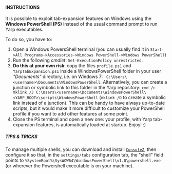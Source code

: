 #### INSTRUCTIONS

It is possible to exploit tab-expansion features on Windows using the **Windows PowerShell (PS)** instead of the usual command prompt to run Yarp executables.

To do so, you have to:
1. Open a Windows PowersShell terminal (you can usually find it in `Start->All Programs->Accessories->Windows PowerShell->Windows PowerShell`)
2. Run the following _cmdlet_: `Set-ExecutionPolicy unrestricted`.
3. **Do this at your own risk**: copy the files `profile.ps1` and `YarpTabExpansion.ps1` inside a WindowsPowerShell folder in your user _"Documents"_ directory, i.e. on Windows 7: ` C:\Users\<username>\Documents\WindowsPowerShell`. Alternatively, you can create a junction or symbolic link to this folder in the Yarp repository: `cmd /c mklink /J C:\Users\<username>\Documents\WindowsPowerShell\<YARP_ROOT>\scripts\WindowsPowerShell` (`mklink /D` to create a symbolic link instead of a junction). This can be handy to have always up-to-date scripts, but it would make it more difficult to customize your PowerShell profile if you want to add other features at some point.
4. Close the PS terminal and open a new one: your profile, with Yarp tab-expansion features, is automatically loaded at startup. Enjoy! :)


##### TIPS & TRICKS

To manage multiple shells, you can download and install [`ConsoleZ`](https://github.com/cbucher/console/wiki/Downloads), then configure it so that, in the `settings/tabs` configuration tab, the "shell" field points to `%SystemRoot%\SysWOW64\WindowsPowerShell\v1.0\powershell.exe` (or wherever the Powershell executable is on your machine).
